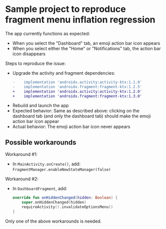 Sample project to reproduce fragment menu inflation regression
==============================================================

The app currently functions as expected:
* When you select the "Dashboard" tab, an emoji action bar icon appears
* When you select either the "Home" or "Notifications" tab, the action bar icon disappears

Steps to reproduce the issue:
* Upgrade the activity and fragment dependencies:
    ```patch
    -    implementation 'androidx.activity:activity-ktx:1.1.0'
    -    implementation 'androidx.fragment:fragment-ktx:1.2.5'
    +    implementation 'androidx.activity:activity-ktx:1.2.0'
    +    implementation 'androidx.fragment:fragment-ktx:1.3.0'
    ```
* Rebuild and launch the app
* Expected behavior: Same as described above: clicking on the dashboard tab (and only the dashboard tab) should make the emoji action bar icon appear
* Actual behavior:  The emoji action bar icon never appears


Possible workarounds
--------------------

Workaround #1:
* In `MainActivity.onCreate()`, add:
  `FragmentManager.enableNewStateManager(false)`

Workaround #2:
* In `DashboardFragment`, add:
    ```kotlin
    override fun onHiddenChanged(hidden: Boolean) {
        super.onHiddenChanged(hidden)
        requireActivity().invalidateOptionsMenu()
    }
    ```

Only one of the above workarounds is needed.
